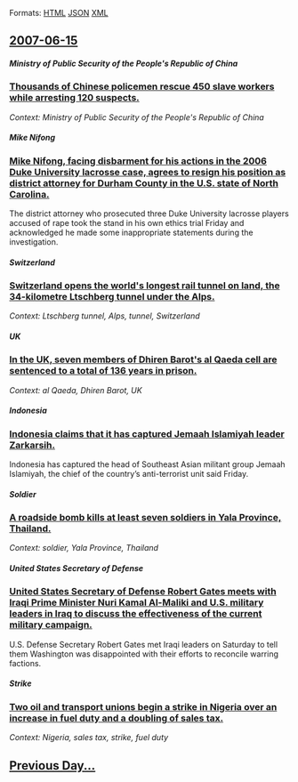 
Formats: [HTML](2007/06/15/index.html)  [JSON](2007/06/15/index.json)  [XML](2007/06/15/index.xml)  

## [2007-06-15](/news/2007/06/15/index.md)

##### Ministry of Public Security of the People's Republic of China
### [ Thousands of Chinese policemen rescue 450 slave workers while arresting 120 suspects. ](/news/2007/06/15/thousands-of-chinese-policemen-rescue-450-slave-workers-while-arresting-120-suspects.md)
_Context: Ministry of Public Security of the People's Republic of China_

##### Mike Nifong
### [ Mike Nifong, facing disbarment for his actions in the 2006 Duke University lacrosse case, agrees to resign his position as district attorney for Durham County in the U.S. state of North Carolina. ](/news/2007/06/15/mike-nifong-facing-disbarment-for-his-actions-in-the-2006-duke-university-lacrosse-case-agrees-to-resign-his-position-as-district-attorne.md)
The district attorney who prosecuted three Duke University lacrosse players accused of rape took the stand in his own ethics trial Friday and acknowledged he made some inappropriate statements during the investigation.

##### Switzerland
### [ Switzerland opens the world's longest rail tunnel on land, the 34-kilometre Ltschberg tunnel under the Alps. ](/news/2007/06/15/switzerland-opens-the-world-s-longest-rail-tunnel-on-land-the-34-kilometre-lotschberg-tunnel-under-the-alps.md)
_Context: Ltschberg tunnel, Alps, tunnel, Switzerland_

##### UK
### [ In the UK, seven members of Dhiren Barot's al Qaeda cell are sentenced to a total of 136 years in prison. ](/news/2007/06/15/in-the-uk-seven-members-of-dhiren-barot-s-al-qaeda-cell-are-sentenced-to-a-total-of-136-years-in-prison.md)
_Context: al Qaeda, Dhiren Barot, UK_

##### Indonesia
### [ Indonesia claims that it has captured Jemaah Islamiyah leader Zarkarsih. ](/news/2007/06/15/indonesia-claims-that-it-has-captured-jemaah-islamiyah-leader-zarkarsih.md)
Indonesia has captured the head of Southeast Asian militant group Jemaah Islamiyah, the chief of the country&#8217;s anti-terrorist unit said Friday.

##### Soldier
### [ A roadside bomb kills at least seven soldiers in Yala Province, Thailand. ](/news/2007/06/15/a-roadside-bomb-kills-at-least-seven-soldiers-in-yala-province-thailand.md)
_Context: soldier, Yala Province, Thailand_

##### United States Secretary of Defense
### [ United States Secretary of Defense Robert Gates meets with Iraqi Prime Minister Nuri Kamal Al-Maliki and U.S. military leaders in Iraq to discuss the effectiveness of the current military campaign. ](/news/2007/06/15/united-states-secretary-of-defense-robert-gates-meets-with-iraqi-prime-minister-nuri-kamal-al-maliki-and-u-s-military-leaders-in-iraq-to-d.md)
U.S. Defense Secretary Robert Gates met Iraqi leaders on Saturday to tell them Washington was disappointed with their efforts to reconcile warring factions.

##### Strike
### [ Two oil and transport unions begin a strike in Nigeria over an increase in fuel duty and a doubling of sales tax. ](/news/2007/06/15/two-oil-and-transport-unions-begin-a-strike-in-nigeria-over-an-increase-in-fuel-duty-and-a-doubling-of-sales-tax.md)
_Context: Nigeria, sales tax, strike, fuel duty_

## [Previous Day...](/news/2007/06/14/index.md)

